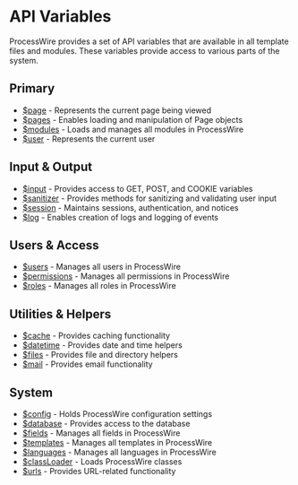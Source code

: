 # API Variables

ProcessWire provides a set of API variables that are available in all template files and modules. These variables provide access to various parts of the system.

## Primary

- [$page](./page.md) - Represents the current page being viewed
- [$pages](./pages.md) - Enables loading and manipulation of Page objects
- [$modules](./modules.md) - Loads and manages all modules in ProcessWire
- [$user](./user.md) - Represents the current user

## Input & Output

- [$input](./input.md) - Provides access to GET, POST, and COOKIE variables
- [$sanitizer](./sanitizer.md) - Provides methods for sanitizing and validating user input
- [$session](./session.md) - Maintains sessions, authentication, and notices
- [$log](./log.md) - Enables creation of logs and logging of events

## Users & Access

- [$users](./users.md) - Manages all users in ProcessWire
- [$permissions](./permissions.md) - Manages all permissions in ProcessWire
- [$roles](./roles.md) - Manages all roles in ProcessWire

## Utilities & Helpers

- [$cache](./cache.md) - Provides caching functionality
- [$datetime](./datetime.md) - Provides date and time helpers
- [$files](./files.md) - Provides file and directory helpers
- [$mail](./mail.md) - Provides email functionality

## System

- [$config](./config.md) - Holds ProcessWire configuration settings
- [$database](./database.md) - Provides access to the database
- [$fields](./fields.md) - Manages all fields in ProcessWire
- [$templates](./templates.md) - Manages all templates in ProcessWire
- [$languages](./languages.md) - Manages all languages in ProcessWire
- [$classLoader](./classloader.md) - Loads ProcessWire classes
- [$urls](./urls.md) - Provides URL-related functionality
